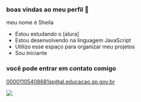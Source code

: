 ### boas vindas ao meu perfil 🦋
 meu nome é Sheila

- Estou estudando o [alura]
- Estou desenvolvendo na linguagem JavaScript
- Utilizo esse espaço para organizar meu projetos
- Sou iniciante 

### você pode entrar em contato comigo
00001105408681sp@al.educacao.sp.gov.br

![](https://media1.tenor.com/m/u3VwQzPrsYcAAAAC/the-princess-and-the-frog-wedding.gif)
